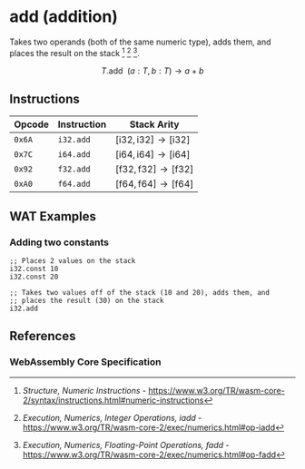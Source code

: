 
# add (addition)

Takes two operands (both of the same numeric type), adds them, and places the result on the stack [^§2.4.1] [^§4.3.2-iadd] [^§4.3.3-fadd].

$$
T.\mathsf{add} \enspace ( a: T, b: T ) \to a + b
$$



## Instructions

| Opcode | Instruction | Stack Arity |
|--------|-------------|-------------|
| `0x6A` | `i32.add`   | $[ \mathsf{i32}, \mathsf{i32} ] \to [ \mathsf{i32} ]$ |
| `0x7C` | `i64.add`   | $[ \mathsf{i64}, \mathsf{i64} ] \to [ \mathsf{i64} ]$ |
| `0x92` | `f32.add`   | $[ \mathsf{f32}, \mathsf{f32} ] \to [ \mathsf{f32} ]$ |
| `0xA0` | `f64.add`   | $[ \mathsf{f64}, \mathsf{f64} ] \to [ \mathsf{f64} ]$ |



## WAT Examples

### Adding two constants

```wasm
;; Places 2 values on the stack
i32.const 10
i32.const 20

;; Takes two values off of the stack (10 and 20), adds them, and
;; places the result (30) on the stack
i32.add
```



## References

### WebAssembly Core Specification

[^§2.4.1]: _Structure, Numeric Instructions_ - <https://www.w3.org/TR/wasm-core-2/syntax/instructions.html#numeric-instructions>
[^§4.3.2-iadd]: _Execution, Numerics, Integer Operations, iadd_ - <https://www.w3.org/TR/wasm-core-2/exec/numerics.html#op-iadd>
[^§4.3.3-fadd]: _Execution, Numerics, Floating-Point Operations, fadd_ - <https://www.w3.org/TR/wasm-core-2/exec/numerics.html#op-fadd>

